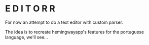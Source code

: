 # E D I T O R R

For now an attempt to do a text editor with custom parser.

The idea is to recreate hemingwayapp's features for the portuguese language, we'll see...
